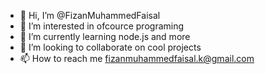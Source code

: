 - 👋 Hi, I’m @FizanMuhammedFaisal
- 👀 I’m interested in ofcource programing
- 🌱 I’m currently learning node.js and more
- 💞️ I’m looking to collaborate on cool projects
- 📫 How to reach me fizanmuhammedfaisal.k@gmail.com


<!---
FizanMuhammedFaisal/FizanMuhammedFaisal is a ✨ special ✨ repository because its `README.md` (this file) appears on your GitHub profile.
You can click the Preview link to take a look at your changes.
--->
